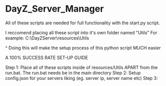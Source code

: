 # DayZ_Server_Manager

All of these scripts are needed for full functionality with the start.py script. 

I reccomend placing all these script into it's own folder named "Utils"
For example: C:\DayZServer\resources\Utils

^ Doing this will make the setup process of this python script MUCH easier


A 100% SUCCESS RATE SET-UP GUIDE

Step 1: Place all of these scripts inside of resources/Utils APART from the run.bat. The run.bat needs be in the main directory
Step 2: Setup config.json for your servers liking (eg. server ip, server name etc)
Step 3: 
